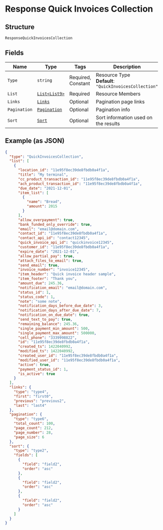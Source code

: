 
# Response Quick Invoices Collection

## Structure

`ResponseQuickInvoicesCollection`

## Fields

| Name | Type | Tags | Description |
|  --- | --- | --- | --- |
| `Type` | `string` | Required, Constant | Resource Type<br>**Default**: `"QuickInvoicesCollection"` |
| `List` | [`List<List9>`](../../doc/models/list-9.md) | Required | Resource Members |
| `Links` | [`Links`](../../doc/models/links.md) | Optional | Pagination page links |
| `Pagination` | [`Pagination`](../../doc/models/pagination.md) | Optional | Pagination info |
| `Sort` | [`Sort`](../../doc/models/sort.md) | Optional | Sort information used on the results |

## Example (as JSON)

```json
{
  "type": "QuickInvoicesCollection",
  "list": [
    {
      "location_id": "11e95f8ec39de8fbdb0a4f1a",
      "title": "My terminal",
      "cc_product_transaction_id": "11e95f8ec39de8fbdb0a4f1a",
      "ach_product_transaction_id": "11e95f8ec39de8fbdb0a4f1a",
      "due_date": "2021-12-01",
      "item_list": [
        {
          "name": "Bread",
          "amount": 2015
        }
      ],
      "allow_overpayment": true,
      "bank_funded_only_override": true,
      "email": "email@domain.com",
      "contact_id": "11e95f8ec39de8fbdb0a4f1a",
      "contact_api_id": "contact12345",
      "quick_invoice_api_id": "quickinvoice12345",
      "customer_id": "11e95f8ec39de8fbdb0a4f1a",
      "expire_date": "2021-12-01",
      "allow_partial_pay": true,
      "attach_files_to_email": true,
      "send_email": true,
      "invoice_number": "invoice12345",
      "item_header": "Quick invoice header sample",
      "item_footer": "Thank you",
      "amount_due": 245.36,
      "notification_email": "email@domain.com",
      "status_id": 1,
      "status_code": 1,
      "note": "some note",
      "notification_days_before_due_date": 3,
      "notification_days_after_due_date": 7,
      "notification_on_due_date": true,
      "send_text_to_pay": true,
      "remaining_balance": 245.36,
      "single_payment_min_amount": 500,
      "single_payment_max_amount": 500000,
      "cell_phone": "3339998822",
      "id": "11e95f8ec39de8fbdb0a4f1a",
      "created_ts": 1422040992,
      "modified_ts": 1422040992,
      "created_user_id": "11e95f8ec39de8fbdb0a4f1a",
      "modified_user_id": "11e95f8ec39de8fbdb0a4f1a",
      "active": true,
      "payment_status_id": 1,
      "is_active": true
    }
  ],
  "links": {
    "type": "type4",
    "first": "first0",
    "previous": "previous2",
    "last": "last4"
  },
  "pagination": {
    "type": "type6",
    "total_count": 100,
    "page_count": 212,
    "page_number": 28,
    "page_size": 6
  },
  "sort": {
    "type": "type2",
    "fields": [
      {
        "field": "field2",
        "order": "asc"
      },
      {
        "field": "field2",
        "order": "asc"
      },
      {
        "field": "field2",
        "order": "asc"
      }
    ]
  }
}
```

